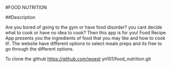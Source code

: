 #FOOD NUTRITION

##Description

Are you bored of going to the gym or have food disorder? you cant decide what to  cook or have no idea to cook? Then this app is for you! Food Recipe App presents you the ingredients of food that you may like and how to cook it!. The website have different options to select meals preps and its free to go  through the different options.

To clone the github https://github.com/woest yn101/food_nutrition.git
